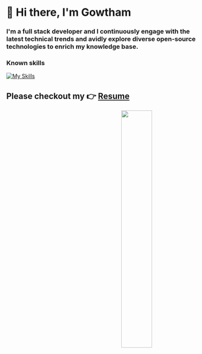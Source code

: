 # 👋 Hi there,  I'm Gowtham 

### I'm a full stack developer and I continuously engage with the latest technical trends and avidly explore diverse open-source technologies to enrich my knowledge base.

### Known skills
[![My Skills](https://skillicons.dev/icons?i=html,css,bootstrap,php,js,ts,nodejs,jquery,react,express,figma,c,cpp,java,python,mysql,bash,powershell,git,github,blender)](https://skillicons.dev)
<br>
 ## Please checkout my 👉 [Resume](https://gowtham2k2.github.io/My-Resume/)
<img align="right" width=40% src="https://github-readme-stats.vercel.app/api/top-langs/?username=gowtham2k2&layout=pie" />
